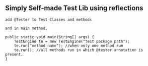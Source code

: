 <h2> Simply Self-made Test Lib using reflections </h2>

<body>

    add @Tester to Test Classes and methods
    
    and in main method,

    public static void main(String[] args) {
        TestEngine te = new TestEngine("test package path");
        te.run("method name"); //when only one method run
        te.run(); //all methods run in which @tester annotation is present.
    }

</body>